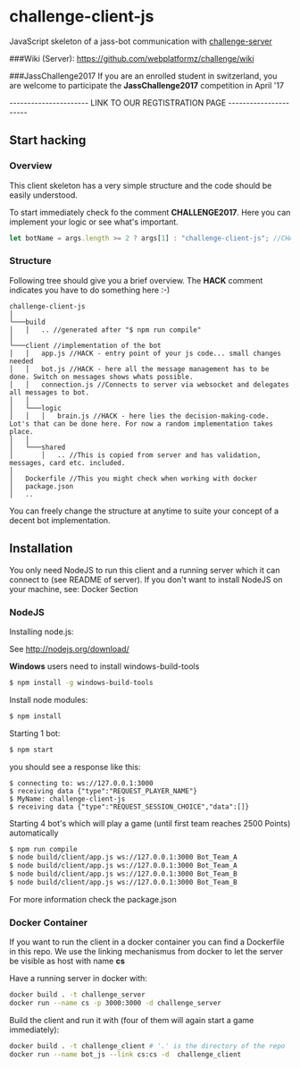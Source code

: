 # challenge-client-js
JavaScript skeleton of a jass-bot communication with [challenge-server](https://github.com/webplatformz/challenge)

###Wiki (Server):
https://github.com/webplatformz/challenge/wiki

###JassChallenge2017
If you are an enrolled student in switzerland, you are welcome to participate the **JassChallenge2017** competition in April '17

---------------------- LINK TO OUR REGTISTRATION PAGE ----------------------

## Start hacking

### Overview
This client skeleton has a very simple structure and the code should be easily understood.

To start immediately check fo the comment **CHALLENGE2017**. Here you can implement your logic or see what's important.
```javascript
let botName = args.length >= 2 ? args[1] : "challenge-client-js"; //CHALLENGE2017: Set name for your bot
```

### Structure
Following tree should give you a brief overview. The **HACK** comment indicates you have to do something here :-)

```
challenge-client-js
│
└───build
│   │   .. //generated after "$ npm run compile"
│
└───client //implementation of the bot
│   │   app.js //HACK - entry point of your js code... small changes needed
│   │   bot.js //HACK - here all the message management has to be done. Switch on messages shows whats possible.
│   │   connection.js //Connects to server via websocket and delegates all messages to bot. 
│   │
│   └───logic
│   │   │   brain.js //HACK - here lies the decision-making-code. Lot's that can be done here. For now a random implementation takes place.
│   │
│   └───shared
│       │   .. //This is copied from server and has validation, messages, card etc. included.
│
│   Dockerfile //This you might check when working with docker
│   package.json
│   .. 
```

You can freely change the structure at anytime to suite your concept of a decent bot implementation.

## Installation

You only need NodeJS to run this client and a running server which it can connect to (see README of server). 
If you don't want to install NodeJS on your machine, see: Docker Section


### NodeJS
Installing node.js: 

See http://nodejs.org/download/

**Windows** users need to install windows-build-tools
```sh
$ npm install -g windows-build-tools
```

Install node modules:
```sh
$ npm install
```

Starting 1 bot:
```sh
$ npm start
```

you should see a response like this:
```
$ connecting to: ws://127.0.0.1:3000
$ receiving data {"type":"REQUEST_PLAYER_NAME"}
$ MyName: challenge-client-js
$ receiving data {"type":"REQUEST_SESSION_CHOICE","data":[]}
```

Starting 4 bot's which will play a game (until first team reaches 2500 Points) automatically
```sh
$ npm run compile
$ node build/client/app.js ws://127.0.0.1:3000 Bot_Team_A
$ node build/client/app.js ws://127.0.0.1:3000 Bot_Team_A
$ node build/client/app.js ws://127.0.0.1:3000 Bot_Team_B
$ node build/client/app.js ws://127.0.0.1:3000 Bot_Team_B
```

For more information check the package.json 

### Docker Container
If you want to run the client in a docker container you can find a Dockerfile in this repo.
We use the linking mechanismus from docker to let the server be visible as host with name **cs**

Have a running server in docker with:
```sh
docker build . -t challenge_server
docker run --name cs -p 3000:3000 -d challenge_server
```

Build the client and run it with (four of them will again start a game immediately):
```sh
docker build . -t challenge_client # '.' is the directory of the repo
docker run --name bot_js --link cs:cs -d  challenge_client
```


